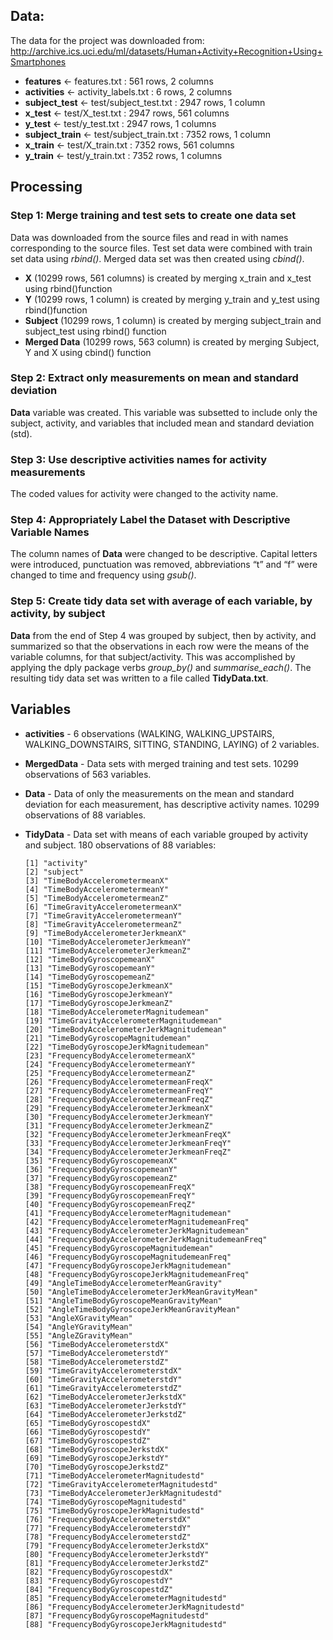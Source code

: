 Data:
-----

The data for the project was downloaded from:
<a href="http://archive.ics.uci.edu/ml/datasets/Human+Activity+Recognition+Using+Smartphones" class="uri">http://archive.ics.uci.edu/ml/datasets/Human+Activity+Recognition+Using+Smartphones</a>

-   **features** <- features.txt : 561 rows, 2 columns
-   **activities** <- activity_labels.txt : 6 rows, 2 columns
-   **subject_test** <- test/subject_test.txt : 2947 rows, 1 column
-   **x_test** <- test/X_test.txt : 2947 rows, 561 columns
-   **y_test** <- test/y_test.txt : 2947 rows, 1 columns
-   **subject_train** <- test/subject_train.txt : 7352 rows, 1 column
-   **x_train** <- test/X_train.txt : 7352 rows, 561 columns
-   **y_train** <- test/y_train.txt : 7352 rows, 1 columns

Processing
----------

### Step 1: Merge training and test sets to create one data set

Data was downloaded from the source files and read in with names
corresponding to the source files. Test set data were combined with
train set data using *rbind()*. Merged data set was then created using
*cbind()*.
-   **X**  (10299 rows, 561 columns) is created by merging x_train and x_test using rbind()function
-   **Y**  (10299 rows, 1 column) is created by merging y_train and y_test using rbind()function
-   **Subject**  (10299 rows, 1 column) is created by merging subject_train and subject_test using rbind() function
-   **Merged Data**  (10299 rows, 563 column) is created by merging Subject, Y and X using cbind() function

### Step 2: Extract only measurements on mean and standard deviation

**Data** variable was created. This variable was subsetted to include
only the subject, activity, and variables that included mean and
standard deviation (std).

### Step 3: Use descriptive activities names for activity measurements

The coded values for activity were changed to the activity name.

### Step 4: Appropriately Label the Dataset with Descriptive Variable Names

The column names of **Data** were changed to be descriptive. Capital
letters were introduced, punctuation was removed, abbreviations “t” and
“f” were changed to time and frequency using *gsub()*.

### Step 5: Create tidy data set with average of each variable, by activity, by subject

**Data** from the end of Step 4 was grouped by subject, then by
activity, and summarized so that the observations in each row were the
means of the variable columns, for that subject/activity. This was
accomplished by applying the dply package verbs *group\_by()* and
*summarise\_each()*. The resulting tidy data set was written to a file
called **TidyData.txt**.

Variables
---------

-   **activities** - 6 observations (WALKING, WALKING_UPSTAIRS, WALKING_DOWNSTAIRS, SITTING, STANDING, LAYING) of 2 variables. 
-   **MergedData** - Data sets with merged training and test sets. 10299 observations of 563 variables.
-   **Data** - Data of only the measurements on the mean and standard
    deviation for each measurement, has descriptive activity names. 10299 observations of 88 variables.
-   **TidyData** - Data set with means of each variable grouped by
    activity and subject. 180 observations of 88 variables:
    
        [1] "activity"                                       
        [2] "subject"                                       
        [3] "TimeBodyAccelerometermeanX"                     
        [4] "TimeBodyAccelerometermeanY"                     
        [5] "TimeBodyAccelerometermeanZ"                     
        [6] "TimeGravityAccelerometermeanX"                  
        [7] "TimeGravityAccelerometermeanY"                  
        [8] "TimeGravityAccelerometermeanZ"                  
        [9] "TimeBodyAccelerometerJerkmeanX"                 
        [10] "TimeBodyAccelerometerJerkmeanY"                 
        [11] "TimeBodyAccelerometerJerkmeanZ"                 
        [12] "TimeBodyGyroscopemeanX"                         
        [13] "TimeBodyGyroscopemeanY"                         
        [14] "TimeBodyGyroscopemeanZ"                         
        [15] "TimeBodyGyroscopeJerkmeanX"                     
        [16] "TimeBodyGyroscopeJerkmeanY"                     
        [17] "TimeBodyGyroscopeJerkmeanZ"                     
        [18] "TimeBodyAccelerometerMagnitudemean"
        [19] "TimeGravityAccelerometerMagnitudemean"          
        [20] "TimeBodyAccelerometerJerkMagnitudemean"         
        [21] "TimeBodyGyroscopeMagnitudemean"                 
        [22] "TimeBodyGyroscopeJerkMagnitudemean"             
        [23] "FrequencyBodyAccelerometermeanX"                
        [24] "FrequencyBodyAccelerometermeanY"                
        [25] "FrequencyBodyAccelerometermeanZ"                
        [26] "FrequencyBodyAccelerometermeanFreqX"            
        [27] "FrequencyBodyAccelerometermeanFreqY"            
        [28] "FrequencyBodyAccelerometermeanFreqZ"            
        [29] "FrequencyBodyAccelerometerJerkmeanX"            
        [30] "FrequencyBodyAccelerometerJerkmeanY"            
        [31] "FrequencyBodyAccelerometerJerkmeanZ"            
        [32] "FrequencyBodyAccelerometerJerkmeanFreqX" 
        [33] "FrequencyBodyAccelerometerJerkmeanFreqY"        
        [34] "FrequencyBodyAccelerometerJerkmeanFreqZ"        
        [35] "FrequencyBodyGyroscopemeanX"                    
        [36] "FrequencyBodyGyroscopemeanY"                    
        [37] "FrequencyBodyGyroscopemeanZ"                    
        [38] "FrequencyBodyGyroscopemeanFreqX"                
        [39] "FrequencyBodyGyroscopemeanFreqY"                
        [40] "FrequencyBodyGyroscopemeanFreqZ"                
        [41] "FrequencyBodyAccelerometerMagnitudemean"        
        [42] "FrequencyBodyAccelerometerMagnitudemeanFreq"    
        [43] "FrequencyBodyAccelerometerJerkMagnitudemean"    
        [44] "FrequencyBodyAccelerometerJerkMagnitudemeanFreq"
        [45] "FrequencyBodyGyroscopeMagnitudemean"            
        [46] "FrequencyBodyGyroscopeMagnitudemeanFreq"        
        [47] "FrequencyBodyGyroscopeJerkMagnitudemean"        
        [48] "FrequencyBodyGyroscopeJerkMagnitudemeanFreq"    
        [49] "AngleTimeBodyAccelerometerMeanGravity"          
        [50] "AngleTimeBodyAccelerometerJerkMeanGravityMean"  
        [51] "AngleTimeBodyGyroscopeMeanGravityMean"          
        [52] "AngleTimeBodyGyroscopeJerkMeanGravityMean"      
        [53] "AngleXGravityMean"     
        [54] "AngleYGravityMean"                              
        [55] "AngleZGravityMean"                              
        [56] "TimeBodyAccelerometerstdX"                      
        [57] "TimeBodyAccelerometerstdY"                      
        [58] "TimeBodyAccelerometerstdZ"                      
        [59] "TimeGravityAccelerometerstdX"                   
        [60] "TimeGravityAccelerometerstdY"                   
        [61] "TimeGravityAccelerometerstdZ"                   
        [62] "TimeBodyAccelerometerJerkstdX"                  
        [63] "TimeBodyAccelerometerJerkstdY"                  
        [64] "TimeBodyAccelerometerJerkstdZ"                  
        [65] "TimeBodyGyroscopestdX"                          
        [66] "TimeBodyGyroscopestdY"                          
        [67] "TimeBodyGyroscopestdZ"                          
        [68] "TimeBodyGyroscopeJerkstdX"                      
        [69] "TimeBodyGyroscopeJerkstdY"                      
        [70] "TimeBodyGyroscopeJerkstdZ"                      
        [71] "TimeBodyAccelerometerMagnitudestd"              
        [72] "TimeGravityAccelerometerMagnitudestd"           
        [73] "TimeBodyAccelerometerJerkMagnitudestd"          
        [74] "TimeBodyGyroscopeMagnitudestd"                  
        [75] "TimeBodyGyroscopeJerkMagnitudestd"              
        [76] "FrequencyBodyAccelerometerstdX"                 
        [77] "FrequencyBodyAccelerometerstdY"                 
        [78] "FrequencyBodyAccelerometerstdZ"                 
        [79] "FrequencyBodyAccelerometerJerkstdX"             
        [80] "FrequencyBodyAccelerometerJerkstdY"             
        [81] "FrequencyBodyAccelerometerJerkstdZ"             
        [82] "FrequencyBodyGyroscopestdX"                     
        [83] "FrequencyBodyGyroscopestdY"                     
        [84] "FrequencyBodyGyroscopestdZ"                     
        [85] "FrequencyBodyAccelerometerMagnitudestd"         
        [86] "FrequencyBodyAccelerometerJerkMagnitudestd"     
        [87] "FrequencyBodyGyroscopeMagnitudestd"             
        [88] "FrequencyBodyGyroscopeJerkMagnitudestd"
